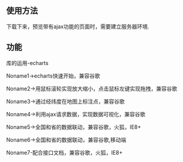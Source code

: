 ## 使用方法 ##

下载下来，预览带有ajax功能的页面时，需要建立服务器环境.

## 功能 ##

库的运用-echarts

Noname1→echarts快速开始，兼容谷歌

Noname2→用鼠标滚轮实现放大缩小，点击鼠标左键实现拖拽，兼容谷歌

Noname3→通过经纬度在地图上标注点，兼容谷歌

Noname4→利用ajax请求数据，实现数据可视化，兼容谷歌

Noname5→全国和省的数据联动，兼容谷歌，火狐，IE8+

Noname6→全国和省的数据联动，兼容谷歌,移动端

Noname7-配合接口文档，兼容谷歌，火狐，IE8+